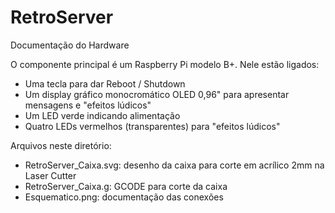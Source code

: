 # RetroServer
Documentação do Hardware

O componente principal é um Raspberry Pi modelo B+. Nele estão ligados:

* Uma tecla para dar Reboot / Shutdown
* Um display gráfico monocromático OLED 0,96" para apresentar mensagens e "efeitos lúdicos"
* Um LED verde indicando alimentação
* Quatro LEDs vermelhos (transparentes) para "efeitos lúdicos"

Arquivos neste diretório:

* RetroServer_Caixa.svg: desenho da caixa para corte em acrílico 2mm na Laser Cutter
* RetroServer_Caixa.g: GCODE para corte da caixa
* Esquematico.png: documentação das conexões




